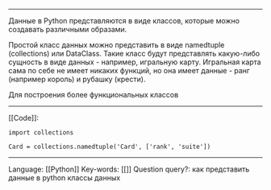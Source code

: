 
___
Данные в Python представляются в виде классов, которые можно создавать различными образами. 

Простой класс данных можно представить в виде namedtuple (collections) или DataClass. Такие класс будут представлять какую-либо сущность в виде данных - например, игральную карту. Игральная карта сама по себе не имеет никаких функций, но она имеет данные - ранг (например король) и рубашку (крести). 

Для построения более функциональных классов 
___
[[Code]]:
```
import collections

Card = collections.namedtuple('Card', ['rank', 'suite'])
```
___
Language: [[Python]]
Key-words:  [[]]
Question query?: как представить данные в python классы данных